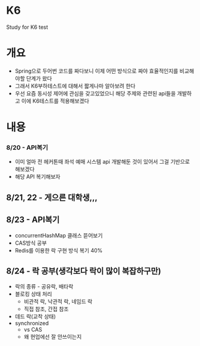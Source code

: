 # K6
Study for K6 test
# 개요
- Spring으로 두어번 코드를 짜다보니 이제 어떤 방식으로 짜야 효율적인지를 비교해야할 단계가 왔다
- 그래서 K6부하테스트에 대해서 짧게나마 알아보려 한다
- 우선 요즘 동시성 제어에 관심을 갖고있었으니 해당 주제와 관련된 api들을 개발하고 이에 K6테스트를 적용해보겠다

# 내용
### 8/20 - API복기
- 이미 얼마 전 헤커톤때 좌석 예매 시스템 api 개발해둔 것이 있어서 그걸 기반으로 해보겠다
- 해당 API 복기해보자

## 8/21, 22 - 게으른 대학생,,,
## 8/23 - API복기
- concurrentHashMap 클래스 뜯어보기
- CAS방식 공부
- Redis를 이용한 락 구현 방식 복기 40%

## 8/24 - 락 공부(생각보다 락이 많이 복잡하구만)
- 락의 종류 - 공유락, 배타락
- 블로킹 상태 처리
  - 비관적 락, 낙관적 락, 네임드 락
  - 직접 참조, 간접 참조
- 데드 락(교착 상태)
- synchronized
  - vs CAS
  - 왜 현업에선 잘 안쓰이는지

